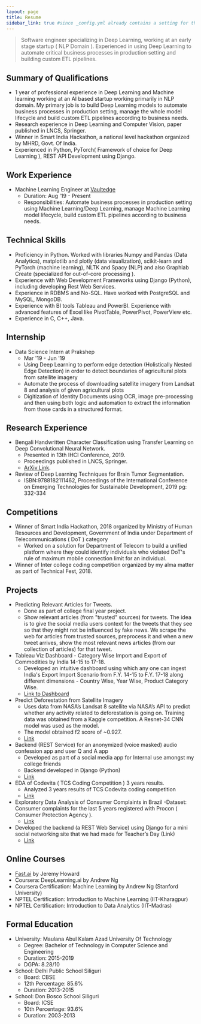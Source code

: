 ```yaml
---
layout: page
title: Resume
sidebar_link: true #since _config.yml already contains a setting for this
---
```



>Software engineer specializing in Deep Learning, working at an early stage startup ( NLP Domain ). Experienced in using Deep Learning to automate critical business processes in production setting and building custom ETL pipelines.  


## Summary of Qualifications
- 1 year of professional experience in Deep Learning and Machine learning working at an AI based startup working primarily in NLP domain. My primary job is to build Deep Learning models to automate business processes in production setting, manage the whole model lifecycle and build custom ETL pipelines according to business needs.
- Research experience in Deep Learning and Computer Vision, paper published in LNCS, Springer.
- Winner in Smart India Hackathon, a national level hackathon organized by MHRD, Govt. Of India.
- Experienced in Python, PyTorch( Framework of choice for Deep Learning ), REST API Development using Django.

## Work Experience
- Machine Learning Engineer at [Vaultedge](https://www.vaultedge.com/)
    - Duration: Aug '19 - Present
    - Responsibilities: Automate business processes in production setting using Machine Learning/Deep Learning, manage Machine Learning model lifecycle, build custom ETL pipelines according to business needs.

## Technical Skills
- Proficiency in Python. Worked with libraries Numpy and Pandas (Data Analytics), matplotlib and plotly (data visualization), scikit-learn and PyTorch (machine learning), NLTK and Spacy (NLP) and also Graphlab Create (specialized for out-of-core processing ).
- Experience with Web Development Frameworks using Django (Python), including developing Rest Web Services.
- Experience in RDBMS and No-SQL. Have worked with PostgreSQL and MySQL, MongoDB.
- Experience with BI tools Tableau and PowerBI. Experience with advanced features of Excel like PivotTable, PowerPivot, PowerView etc.
- Experience in C, C++, Java.

## Internship
- Data Science Intern at Prakshep
    - Mar '19 - Jun '19
    - Using Deep Learning to perform edge detection (Holistically Nested Edge Detection) in order to detect boundaries of agricultural plots from satellite imagery
    - Automate the process of downloading satellite imagery from Landsat 8 and analysis of given agricultural plots
    - Digitization of Identity Documents using OCR, image pre-processing and then using both logic and automation to extract the information from those cards in a structured format.


## Research Experience
- Bengali Handwritten Character Classification using Transfer Learning on Deep Convolutional Neural Network. 
    - Presented in 13th IHCI Conference, 2019.
    - Proceedings published in LNCS, Springer. 
    - [ArXiv Link](https://arxiv.org/abs/1902.11133).  
- Review of Deep Learning Techniques for Brain Tumor Segmentation.  
    - ISBN:9788182111462, Proceedings of the International Conference on Emerging Technologies for Sustainable Development, 2019 pg: 332-334 

## Competitions
- Winner of Smart India Hackathon, 2018 organized by Ministry of Human Resources and Development, Government of India under Department of Telecommunications ( DoT ) category
    -  Worked on a solution for Department of Telecom to build a unified platform where they could identify individuals who violated DoT's rule of maximum mobile connection limit for an individual.
- Winner of Inter college coding competition organized by my alma matter as part of Technical Fest, 2018.


## Projects
- Predicting Relevant Articles for Tweets.
    - Done as part of college final year project.
    - Show relevant articles (from "trusted" sources) for
        tweets. The idea is to give the social media users context for the tweets that they see so that they might not be influenced by fake news. We scrape the web for articles from trusted sources, preprocess it and when a new tweet arrives, show the most relevant news articles (from our collection of articles) for that tweet.
- Tableau Viz Dashboard - Category Wise Import and Export of Commodities by India 14-15 to 17-18.
    - Developed an intuitive dashboard using which any one can ingest India's Export Import Scenario from F.Y. 14-15 to F.Y. 17-18 along different dimensions - Country Wise, Year Wise, Product Category Wise.
    - [Link to Dashboard](https://public.tableau.com/profile/rwik.kumar.dutta#!/vizhome/CategoryWiseImportAndExportOfCommoditiesByIndia14-15to17-18/CountryWiseDashboard)
- Predict Deforestation from Satellite Imagery 
    - Uses data from NASA’s Landsat 8 satellite via
NASA’s API to predict whether any activity related to deforestation is going on. Training data was
obtained from a Kaggle competition. A Resnet-34 CNN model was used as the model.
    - The model obtained f2 score of ~0.927. 
    - [Link](https://github.com/rwikdutta/predict_deforestation)
- Backend (REST Service) for an anonymized (voice masked) audio confession app and user Q and A
app
    - Developed as part of a social media app for Internal use amongst my college friends
    - Backend developed in Django (Python) 
    - [Link](https://github.com/rwikdutta/audio_confessions_backend)
- EDA of Codevita ( TCS Coding Competition ) 3 years results.  
    - Analyzed 3 years results of TCS Codevita coding
competition 
    - [Link](https://github.com/rwikdutta/codevita_results_analysis)
- Exploratory Data Analysis of Consumer Complaints in Brazil 
    -Dataset: Consumer complaints for the last 5 years registered with Procon ( Consumer Protection Agency ).
    - [Link](https://www.kaggle.com/rwikdutta/eda-of-complaints-dataset/)
- Developed the backend (a REST Web Service) using Django for a mini social networking site that we had made for Teacher’s Day (Link)
    - [Link](https://github.com/rwikdutta/elesin2k17)


## Online Courses
- [Fast.ai](fast.ai) by Jeremy Howard
- Coursera: DeepLearning.ai by Andrew Ng
- Coursera Certification: Machine Learning by Andrew Ng (Stanford University)
- NPTEL Certification: Introduction to Machine Learning (IIT-Kharagpur)
- NPTEL Certification: Introduction to Data Analytics (IIT-Madras)


## Formal Education
- University: Maulana Abul Kalam Azad University Of Technology 
    - Degree: Bachelor of Technology in Computer Science and Engineering
    - Duration: 2015-2019 
    - DGPA: 8.28/10
- School: Delhi Public School Siliguri 
    - Board: CBSE 
    - 12th Percentage: 85.6% 
    - Duration: 2013-2015
- School: Don Bosco School Siliguri 
    - Board: ICSE 
    - 10th Percentage: 93.6% 
    - Duration: 2003-2013


